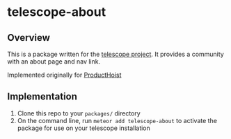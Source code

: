 # telescope-about

## Overview

This is a package written for the [telescope project](http://www.telesc.pe/).  It provides a community with an about page and nav link.

Implemented originally for [ProductHoist](https://producthoist.com.au)


## Implementation

1. Clone this repo to your `packages/` directory
2. On the command line, run `meteor add telescope-about` to activate the package for use on your telescope installation

